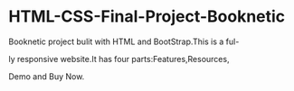# HTML-CSS-Final-Project-Booknetic
Booknetic project bulit with HTML and BootStrap.This is a ful-

ly responsive website.It has four parts:Features,Resources,

Demo and Buy Now.
